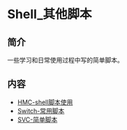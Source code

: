 # Shell_其他脚本

## 简介
一些学习和日常使用过程中写的简单脚本。

## 内容
- [HMC-shell脚本使用](https://gitbook.big1000.com/09-Shell%E8%84%9A%E6%9C%AC/06-Shell_%E5%85%B6%E4%BB%96%E5%B9%B3%E5%8F%B0%E8%84%9A%E6%9C%AC/01-HMC-shell%E8%84%9A%E6%9C%AC%E4%BD%BF%E7%94%A8.html)
- [Switch-常用脚本](https://gitbook.big1000.com/09-Shell%E8%84%9A%E6%9C%AC/06-Shell_%E5%85%B6%E4%BB%96%E5%B9%B3%E5%8F%B0%E8%84%9A%E6%9C%AC/04-Switch-%E5%B8%B8%E7%94%A8%E8%84%9A%E6%9C%AC.html)
- [SVC-简单脚本](https://gitbook.big1000.com/09-Shell%E8%84%9A%E6%9C%AC/06-Shell_%E5%85%B6%E4%BB%96%E5%B9%B3%E5%8F%B0%E8%84%9A%E6%9C%AC/10-SVC-%E7%AE%80%E5%8D%95%E8%84%9A%E6%9C%AC.html)